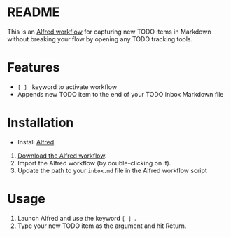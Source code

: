 # README

This is an [Alfred workflow](https://www.alfredapp.com/help/workflows/) for capturing new TODO items in Markdown without breaking your flow by opening any TODO tracking tools.



# Features

* `[ ] ` keyword to activate workflow
* Appends new TODO item to the end of your TODO inbox Markdown file



# Installation

*  Install [Alfred](https://www.alfredapp.com).

1.  [Download the Alfred workflow](https://github.com/dimonster/alfred-do/archive/master.zip).
2.  Import the Alfred workflow (by double-clicking on it).
3.  Update the path to your `inbox.md` file in the Alfred workflow script



# Usage

1.  Launch Alfred and use the keyword `[ ] `.
2.  Type your new TODO item as the argument and hit Return.
